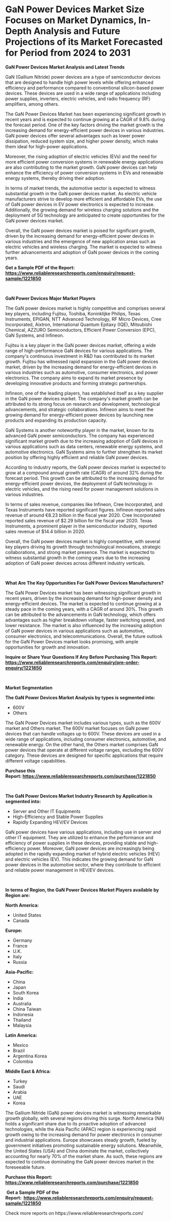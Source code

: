 <p><h1>GaN Power Devices Market Size Focuses on Market Dynamics, In-Depth Analysis and Future Projections of its Market Forecasted for Period from 2024 to 2031</h1></p><p><strong>GaN Power Devices Market Analysis and Latest Trends</strong></p>
<p><p>GaN (Gallium Nitride) power devices are a type of semiconductor devices that are designed to handle high power levels while offering enhanced efficiency and performance compared to conventional silicon-based power devices. These devices are used in a wide range of applications including power supplies, inverters, electric vehicles, and radio frequency (RF) amplifiers, among others.</p><p>The GaN Power Devices Market has been experiencing significant growth in recent years and is expected to continue growing at a CAGR of 9.8% during the forecast period. One of the key factors driving the market growth is the increasing demand for energy-efficient power devices in various industries. GaN power devices offer several advantages such as lower power dissipation, reduced system size, and higher power density, which make them ideal for high-power applications.</p><p>Moreover, the rising adoption of electric vehicles (EVs) and the need for more efficient power conversion systems in renewable energy applications are also contributing to the market growth. GaN power devices can help enhance the efficiency of power conversion systems in EVs and renewable energy systems, thereby driving their adoption.</p><p>In terms of market trends, the automotive sector is expected to witness substantial growth in the GaN power devices market. As electric vehicle manufacturers strive to develop more efficient and affordable EVs, the use of GaN power devices in EV power electronics is expected to increase. Additionally, the growing demand for wireless charging solutions and the deployment of 5G technology are anticipated to create opportunities for the GaN power devices market.</p><p>Overall, the GaN power devices market is poised for significant growth, driven by the increasing demand for energy-efficient power devices in various industries and the emergence of new application areas such as electric vehicles and wireless charging. The market is expected to witness further advancements and adoption of GaN power devices in the coming years.</p></p>
<p><strong>Get a Sample PDF of the Report:&nbsp; <a href="https://www.reliableresearchreports.com/enquiry/request-sample/1221850">https://www.reliableresearchreports.com/enquiry/request-sample/1221850</a></strong></p>
<p>&nbsp;</p>
<p><strong>GaN Power Devices Major Market Players</strong></p>
<p><p>The GaN power devices market is highly competitive and comprises several key players, including Fujitsu, Toshiba, Koninklijke Philips, Texas Instruments, EPIGAN, NTT Advanced Technology, RF Micro Devices, Cree Incorporated, Aixtron, International Quantum Epitaxy (IQE), Mitsubishi Chemical, AZZURO Semiconductors, Efficient Power Conversion (EPC), GaN Systems, and Infineon.</p><p>Fujitsu is a key player in the GaN power devices market, offering a wide range of high-performance GaN devices for various applications. The company's continuous investment in R&D has contributed to its market growth. Fujitsu has witnessed rapid expansion in the GaN power devices market, driven by the increasing demand for energy-efficient devices in various industries such as automotive, consumer electronics, and power electronics. The company aims to expand its market presence by developing innovative products and forming strategic partnerships.</p><p>Infineon, one of the leading players, has established itself as a key supplier in the GaN power devices market. The company's market growth can be attributed to its strong focus on research and development, technological advancements, and strategic collaborations. Infineon aims to meet the growing demand for energy-efficient power devices by launching new products and expanding its production capacity.</p><p>GaN Systems is another noteworthy player in the market, known for its advanced GaN power semiconductors. The company has experienced significant market growth due to the increasing adoption of GaN devices in various applications such as data centers, renewable energy systems, and automotive electronics. GaN Systems aims to further strengthen its market position by offering highly efficient and reliable GaN power devices.</p><p>According to industry reports, the GaN power devices market is expected to grow at a compound annual growth rate (CAGR) of around 32% during the forecast period. This growth can be attributed to the increasing demand for energy-efficient power devices, the deployment of GaN technology in electric vehicles, and the rising need for power management solutions in various industries.</p><p>In terms of sales revenue, companies like Infineon, Cree Incorporated, and Texas Instruments have reported significant figures. Infineon reported sales revenue of around €8.23 billion in the fiscal year 2020. Cree Incorporated reported sales revenue of $2.29 billion for the fiscal year 2020. Texas Instruments, a prominent player in the semiconductor industry, reported sales revenue of $14.4 billion in 2020.</p><p>Overall, the GaN power devices market is highly competitive, with several key players driving its growth through technological innovations, strategic collaborations, and strong market presence. The market is expected to witness substantial growth in the coming years due to the increasing adoption of GaN power devices across different industry verticals.</p></p>
<p>&nbsp;</p>
<p><strong>What Are The Key Opportunities For GaN Power Devices Manufacturers?</strong></p>
<p><p>The GaN Power Devices market has been witnessing significant growth in recent years, driven by the increasing demand for high-power density and energy-efficient devices. The market is expected to continue growing at a steady pace in the coming years, with a CAGR of around 30%. This growth can be attributed to the advancements in GaN technology, which offers advantages such as higher breakdown voltage, faster switching speed, and lower resistance. The market is also influenced by the increasing adoption of GaN power devices in various applications such as automotive, consumer electronics, and telecommunications. Overall, the future outlook for the GaN Power Devices market looks promising, with ample opportunities for growth and innovation.</p></p>
<p><strong>Inquire or Share Your Questions If Any Before Purchasing This Report: <a href="https://www.reliableresearchreports.com/enquiry/pre-order-enquiry/1221850">https://www.reliableresearchreports.com/enquiry/pre-order-enquiry/1221850</a></strong></p>
<p>&nbsp;</p>
<p><strong>Market Segmentation</strong></p>
<p><strong>The GaN Power Devices Market Analysis by types is segmented into:</strong></p>
<p><ul><li>600V</li><li>Others</li></ul></p>
<p><p>The GaN Power Devices market includes various types, such as the 600V market and Others market. The 600V market focuses on GaN power devices that can handle voltages up to 600V. These devices are used in a wide range of applications, including consumer electronics, automotive, and renewable energy. On the other hand, the Others market comprises GaN power devices that operate at different voltage ranges, excluding the 600V category. These devices are designed for specific applications that require different voltage capabilities.</p></p>
<p><strong>Purchase this Report:&nbsp;<a href="https://www.reliableresearchreports.com/purchase/1221850">https://www.reliableresearchreports.com/purchase/1221850</a></strong></p>
<p>&nbsp;</p>
<p><strong>The GaN Power Devices Market Industry Research by Application is segmented into:</strong></p>
<p><ul><li>Server and Other IT Equipments</li><li>High-Efficiency and Stable Power Supplies</li><li>Rapidly Expanding HEV/EV Devices</li></ul></p>
<p><p>GaN power devices have various applications, including use in server and other IT equipment. They are utilized to enhance the performance and efficiency of power supplies in these devices, providing stable and high-efficiency power. Moreover, GaN power devices are increasingly being adopted in the rapidly expanding market of hybrid electric vehicles (HEV) and electric vehicles (EV). This indicates the growing demand for GaN power devices in the automotive sector, where they contribute to efficient and reliable power management in HEV/EV devices.</p></p>
<p>&nbsp;</p>
<p><strong>In terms of Region, the GaN Power Devices Market Players available by Region are:</strong></p>
<p>
    <p> <strong> North America: </strong>
        <ul>
            <li>United States</li>
            <li>Canada</li>
        </ul>
        </p> 
    <p> <strong> Europe: </strong>
        <ul>
            <li>Germany</li>
            <li>France</li>
            <li>U.K.</li>
            <li>Italy</li>
            <li>Russia</li>
        </ul>
        </p> 
    <p> <strong> Asia-Pacific: </strong>
        <ul>
            <li>China</li>
            <li>Japan</li>
            <li>South Korea</li>
            <li>India</li>
            <li>Australia</li>
            <li>China Taiwan</li>
            <li>Indonesia</li>
            <li>Thailand</li>
            <li>Malaysia</li>
        </ul>
        </p> 
    <p> <strong> Latin America: </strong>
        <ul>
            <li>Mexico</li>
            <li>Brazil</li>
            <li>Argentina Korea</li>
            <li>Colombia</li>
        </ul>
        </p> 
    <p> <strong> Middle East & Africa: </strong>
        <ul>
            <li>Turkey</li>
            <li>Saudi</li>
            <li>Arabia</li>
            <li>UAE</li>
            <li>Korea</li>
        </ul>
    </p>
    </p>
<p><p>The Gallium Nitride (GaN) power devices market is witnessing remarkable growth globally, with several regions driving this surge. North America (NA) holds a significant share due to its proactive adoption of advanced technologies, while the Asia Pacific (APAC) region is experiencing rapid growth owing to the increasing demand for power electronics in consumer and industrial applications. Europe showcases steady growth, fueled by government initiatives promoting sustainable energy solutions. Meanwhile, the United States (USA) and China dominate the market, collectively accounting for nearly 70% of the market share. As such, these regions are expected to continue dominating the GaN power devices market in the foreseeable future.</p></p>
<p><strong>Purchase this Report: <a href="https://www.reliableresearchreports.com/purchase/1221850">https://www.reliableresearchreports.com/purchase/1221850</a></strong></p>
<p>&nbsp;<strong>Get a Sample PDF of the Report:&nbsp;&nbsp;<a href="https://www.reliableresearchreports.com/enquiry/request-sample/1221850">https://www.reliableresearchreports.com/enquiry/request-sample/1221850</a></strong></p>
<p><strong></strong></p>
<p>Check more reports on https://www.reliableresearchreports.com/</p>